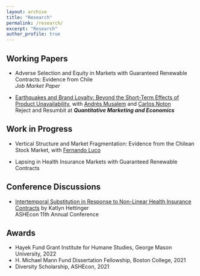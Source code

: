 ```yaml
---
layout: archive
title: "Research"
permalink: /research/
excerpt: "Research"
author_profile: true
---
```


## Working Papers
- Adverse Selection and Equity in Markets with Guaranteed Renewable Contracts: Evidence from Chile <br />
*Job Market Paper*

- [Earthquakes and Brand Loyalty: Beyond the Short-Term Effects of Product Unavailability](https://papers.ssrn.com/sol3/papers.cfm?abstract_id=3325923), with [Andrés Musalem](http://www.dii.uchile.cl/~amusalem/) and [Carlos Noton](http://www.dii.uchile.cl/~cnoton/) <br />
Reject and Resumbit at ***Quantitative Marketing and Economics***


## Work in Progress
- Vertical Structure and Market Fragmentation: Evidence from the Chilean Stock Market, with [Fernando Luco](https://flucoe.github.io/)

- Lapsing in Health Insurance Markets with Guaranteed Renewable Contracts 

<!-- - Strategic Switching Behavior in Health Insurance Markets, with [Fabián Duarte](http://econ.uchile.cl/es/academico/fabduarte)
 -->

## Conference Discussions
- [Intertemporal Substitution in Response to Non-Linear Health Insurance Contracts](https://cafigueroab.github.io/files/Discussion_ASHEcon_June_2022_Figueroa.pdf) by Katlyn Hettinger <br /> 
ASHEcon 11th Annual Conference 

## Awards
-  Hayek Fund Grant Institute for Humane Studies, George Mason University, 2022
-  H. Michael Mann Fund Dissertation Fellowship, Boston College, 2021
-  Diversity Scholarship, ASHEcon, 2021

